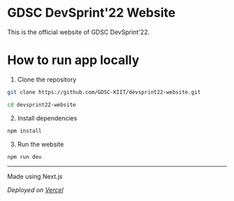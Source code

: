 # GDSC DevSprint'22 Website

This is the official website of GDSC DevSprint'22.

# How to run app locally

1. Clone the repository

```bash
git clone https://github.com/GDSC-KIIT/devsprint22-website.git

cd devsprint22-website
```

2. Install dependencies

```bash
npm install
```

3. Run the website

```bash
npm run dev
```

---

Made using Next.js

*Deployed on [Vercel](https://vercel.com/)*
